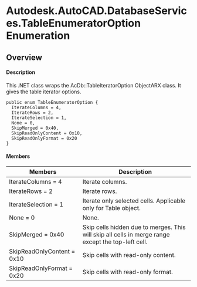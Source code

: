 # Autodesk.AutoCAD.DatabaseServices.TableEnumeratorOption Enumeration

## Overview

#### Description
This .NET class wraps the AcDb::TableIteratorOption ObjectARX class. It gives the table iterator options.
```text
public enum TableEnumeratorOption {
  IterateColumns = 4,
  IterateRows = 2,
  IterateSelection = 1,
  None = 0,
  SkipMerged = 0x40,
  SkipReadOnlyContent = 0x10,
  SkipReadOnlyFormat = 0x20
}
```

#### Members
| Members | Description |
| --- | --- |
| IterateColumns = 4 | Iterate columns. |
| IterateRows = 2 | Iterate rows. |
| IterateSelection = 1 | Iterate only selected cells. Applicable only for Table object. |
| None = 0 | None. |
| SkipMerged = 0x40 | Skip cells hidden due to merges. This will skip all cells in merge range except the top-left cell. |
| SkipReadOnlyContent = 0x10 | Skip cells with read-only content. |
| SkipReadOnlyFormat = 0x20 | Skip cells with read-only format. |